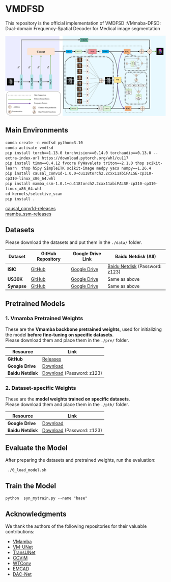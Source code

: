 # VMDFSD

This repository is the official implementation of VMDFSD :VMmaba-DFSD: Dual-domain Frequency-Spatial  Decoder for Medical image segmentation

![VMDFSD](stastic/DFSD.png)



## Main Environments

```
conda create -n vmdfsd python=3.10
conda activate vmdfsd
pip install torch==1.13.0 torchvision==0.14.0 torchaudio==0.13.0 --extra-index-url https://download.pytorch.org/whl/cu117
pip install timm==0.4.12 fvcore PyWavelets triton==2.1.0 thop scikit-learn  thop h5py SimpleITK scikit-image medpy yacs numpy==1.26.4
pip install causal_conv1d-1.0.0+cu118torch2.2cxx11abiFALSE-cp310-cp310-linux_x86_64.whl
pip install mamba_ssm-1.0.1+cu118torch2.2cxx11abiFALSE-cp310-cp310-linux_x86_64.whl
cd kernels/selective_scan
pip install .
```
[causal_conv1d-releases](https://github.com/Dao-AILab/causal-conv1d/releases)\
[mamba_ssm-releases](https://github.com/state-spaces/mamba/releases/)


 


## Datasets

Please download the datasets and put them in the `./data/` folder.

| Dataset     | GitHub Repository                                                 | Google Drive Link                                                                                   | Baidu Netdisk (All)                                                                 |
|-------------|-------------------------------------------------------------------|------------------------------------------------------------------------------------------------------|------------------------------------------------------------------------------------|
| **ISIC**    | [GitHub](https://github.com/JCruan519/VM-UNet)                   | [Google Drive](https://drive.google.com/file/d/1XM10fmAXndVLtXWOt5G0puYSQyI2veWy/view)               | [Baidu Netdisk](https://pan.baidu.com/s/1MQEcSFNne-UNdiaHTOI2rw) (Password: z123) |
| **US30K**   | [GitHub](https://github.com/xianlin7/SAMUS)                      | [Google Drive](https://drive.google.com/file/d/13MUXQIyCXqNscIKTLRIEHKtpak6MJby_/view)              | Same as above                                                                     |
| **Synapse** | [GitHub](https://github.com/Beckschen/TransUNet)                 | [Google Drive](https://drive.google.com/drive/folders/1ACJEoTp-uqfFJ73qS3eUObQh52nGuzCd)            | Same as above                                                                     |



## Pretrained Models

### 1. Vmamba Pretrained Weights
These are the **Vmamba backbone pretrained weights**, used for initializing the model **before fine-tuning on specific datasets**.  
Please download them and place them in the `./pre/` folder.

| Resource        | Link                                                                                       |
|-----------------|--------------------------------------------------------------------------------------------|
| **GitHub**      | [Releases](https://github.com/MzeroMiko/VMamba/releases)                                   |
| **Google Drive**| [Download](https://drive.google.com/file/d/1AJ65V7U49u8RJekxbpeSUmI6xqkyvsLb/view?usp=drive_link) |
| **Baidu Netdisk** | [Download](https://pan.baidu.com/s/1MQEcSFNne-UNdiaHTOI2rw) (Password: z123)                  |

### 2. Dataset-specific Weights
These are the **model weights trained on specific datasets**.  
Please download them and place them in the `./pth/` folder.

| Resource          | Link                                                                                       |
|-------------------|--------------------------------------------------------------------------------------------|
| **Google Drive**  | [Download](https://drive.google.com/drive/folders/1-oyT-8XoxN9G3na4p-jP_HfXXTnbmtph?usp=sharing) |
| **Baidu Netdisk** | [Download](https://pan.baidu.com/s/1MQEcSFNne-UNdiaHTOI2rw) (Password: z123)                  |

## Evaluate the Model

After preparing the datasets and pretrained weights, run the evaluation:

```
 ./0_load_model.sh 
```
## Train the Model
```
python  syn_mytrain.py --name "base" 
```
## Acknowledgments

We thank the authors of the following repositories for their valuable contributions:

- [VMamba](https://github.com/MzeroMiko/VMamba)
- [VM-UNet](https://github.com/JCruan519/VM-UNet) 
- [TransUNet](https://github.com/Beckschen/TransUNet) 
- [CCViM](https://github.com/zymissy/CCViM)
- [WTConv](https://github.com/BGU-CS-VIL/WTConv) 
- [EMCAD](https://github.com/SLDGroup/EMCAD) 
- [DAC-Net](https://github.com/Phil-y/DAC-Net) 